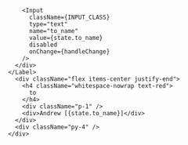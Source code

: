 <div className="hidden">
          <Label whileFocus="focus" className={LABEL_CLASS}>
            <div className="flex items-center">
          
              <Input
                className={INPUT_CLASS}
                type="text"
                name="to_name"
                value={state.to_name}
                disabled
                onChange={handleChange}
              />
            </div>
          </Label>
            <div className="flex items-center justify-end">
              <h4 className="whitespace-nowrap text-red">
                to
              </h4>
              <div className="p-1" />
              <div>Andrew [{state.to_name}]</div>
            </div>
            <div className="py-4" />
          </div>

